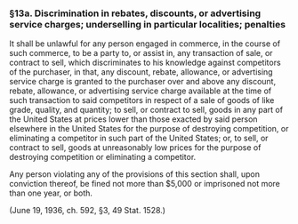 ### §13a. Discrimination in rebates, discounts, or advertising service charges; underselling in particular localities; penalties ###

It shall be unlawful for any person engaged in commerce, in the course of such commerce, to be a party to, or assist in, any transaction of sale, or contract to sell, which discriminates to his knowledge against competitors of the purchaser, in that, any discount, rebate, allowance, or advertising service charge is granted to the purchaser over and above any discount, rebate, allowance, or advertising service charge available at the time of such transaction to said competitors in respect of a sale of goods of like grade, quality, and quantity; to sell, or contract to sell, goods in any part of the United States at prices lower than those exacted by said person elsewhere in the United States for the purpose of destroying competition, or eliminating a competitor in such part of the United States; or, to sell, or contract to sell, goods at unreasonably low prices for the purpose of destroying competition or eliminating a competitor.

Any person violating any of the provisions of this section shall, upon conviction thereof, be fined not more than $5,000 or imprisoned not more than one year, or both.

(June 19, 1936, ch. 592, §3, 49 Stat. 1528.)